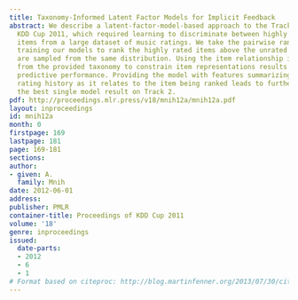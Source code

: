 ```yaml
---
title: Taxonomy-Informed Latent Factor Models for Implicit Feedback
abstract: We describe a latent-factor-model-based approach to the Track 2 task of
  KDD Cup 2011, which required learning to discriminate between highly rated and unrated
  items from a large dataset of music ratings. We take the pairwise ranking route,
  training our models to rank the highly rated items above the unrated items that
  are sampled from the same distribution. Using the item relationship information
  from the provided taxonomy to constrain item representations results in improved
  predictive performance. Providing the model with features summarizing the user’s
  rating history as it relates to the item being ranked leads to further gains, producing
  the best single model result on Track 2.
pdf: http://proceedings.mlr.press/v18/mnih12a/mnih12a.pdf
layout: inproceedings
id: mnih12a
month: 0
firstpage: 169
lastpage: 181
page: 169-181
sections: 
author:
- given: A.
  family: Mnih
date: 2012-06-01
address: 
publisher: PMLR
container-title: Proceedings of KDD Cup 2011
volume: '18'
genre: inproceedings
issued:
  date-parts:
  - 2012
  - 6
  - 1
# Format based on citeproc: http://blog.martinfenner.org/2013/07/30/citeproc-yaml-for-bibliographies/
---
```

